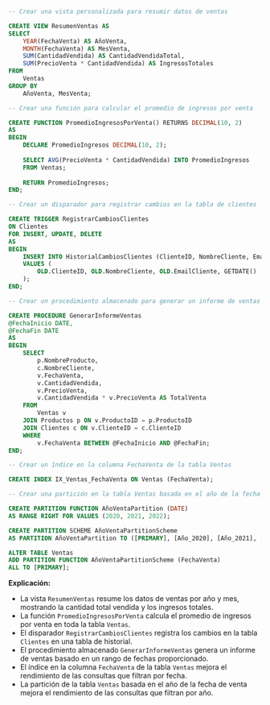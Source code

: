 ```sql
-- Crear una vista personalizada para resumir datos de ventas

CREATE VIEW ResumenVentas AS
SELECT
    YEAR(FechaVenta) AS AñoVenta,
    MONTH(FechaVenta) AS MesVenta,
    SUM(CantidadVendida) AS CantidadVendidaTotal,
    SUM(PrecioVenta * CantidadVendida) AS IngresosTotales
FROM
    Ventas
GROUP BY
    AñoVenta, MesVenta;

-- Crear una función para calcular el promedio de ingresos por venta

CREATE FUNCTION PromedioIngresosPorVenta() RETURNS DECIMAL(10, 2)
AS
BEGIN
    DECLARE PromedioIngresos DECIMAL(10, 2);
    
    SELECT AVG(PrecioVenta * CantidadVendida) INTO PromedioIngresos
    FROM Ventas;
    
    RETURN PromedioIngresos;
END;

-- Crear un disparador para registrar cambios en la tabla de clientes

CREATE TRIGGER RegistrarCambiosClientes
ON Clientes
FOR INSERT, UPDATE, DELETE
AS
BEGIN
    INSERT INTO HistorialCambiosClientes (ClienteID, NombreCliente, EmailCliente, FechaCambio)
    VALUES (
        OLD.ClienteID, OLD.NombreCliente, OLD.EmailCliente, GETDATE()
    );
END;

-- Crear un procedimiento almacenado para generar un informe de ventas

CREATE PROCEDURE GenerarInformeVentas
@FechaInicio DATE,
@FechaFin DATE
AS
BEGIN
    SELECT
        p.NombreProducto,
        c.NombreCliente,
        v.FechaVenta,
        v.CantidadVendida,
        v.PrecioVenta,
        v.CantidadVendida * v.PrecioVenta AS TotalVenta
    FROM
        Ventas v
    JOIN Productos p ON v.ProductoID = p.ProductoID
    JOIN Clientes c ON v.ClienteID = c.ClienteID
    WHERE
        v.FechaVenta BETWEEN @FechaInicio AND @FechaFin;
END;

-- Crear un índice en la columna FechaVenta de la tabla Ventas

CREATE INDEX IX_Ventas_FechaVenta ON Ventas (FechaVenta);

-- Crear una partición en la tabla Ventas basada en el año de la fecha de venta

CREATE PARTITION FUNCTION AñoVentaPartition (DATE)
AS RANGE RIGHT FOR VALUES (2020, 2021, 2022);

CREATE PARTITION SCHEME AñoVentaPartitionScheme
AS PARTITION AñoVentaPartition TO ([PRIMARY], [Año_2020], [Año_2021], [Año_2022]);

ALTER TABLE Ventas
ADD PARTITION FUNCTION AñoVentaPartitionScheme (FechaVenta)
ALL TO [PRIMARY];
```

**Explicación:**

* La vista `ResumenVentas` resume los datos de ventas por año y mes, mostrando la cantidad total vendida y los ingresos totales.
* La función `PromedioIngresosPorVenta` calcula el promedio de ingresos por venta en toda la tabla `Ventas`.
* El disparador `RegistrarCambiosClientes` registra los cambios en la tabla `Clientes` en una tabla de historial.
* El procedimiento almacenado `GenerarInformeVentas` genera un informe de ventas basado en un rango de fechas proporcionado.
* El índice en la columna `FechaVenta` de la tabla `Ventas` mejora el rendimiento de las consultas que filtran por fecha.
* La partición de la tabla `Ventas` basada en el año de la fecha de venta mejora el rendimiento de las consultas que filtran por año.